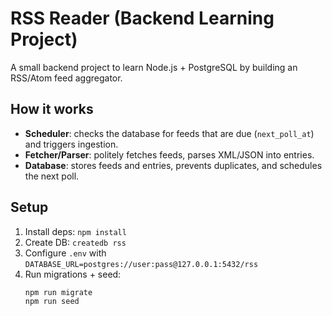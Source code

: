 # RSS Reader (Backend Learning Project)

A small backend project to learn Node.js + PostgreSQL by building an RSS/Atom feed aggregator.

## How it works
- **Scheduler**: checks the database for feeds that are due (`next_poll_at`) and triggers ingestion.
- **Fetcher/Parser**: politely fetches feeds, parses XML/JSON into entries.
- **Database**: stores feeds and entries, prevents duplicates, and schedules the next poll.

## Setup
1. Install deps: `npm install`
2. Create DB: `createdb rss`
3. Configure `.env` with `DATABASE_URL=postgres://user:pass@127.0.0.1:5432/rss`
4. Run migrations + seed:  
   ```bash
   npm run migrate
   npm run seed
